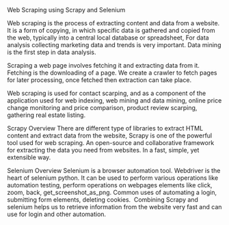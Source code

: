 Web Scraping using Scrapy and Selenium

Web scraping is the process of extracting content and data from a website. It is a form of copying, in which specific data is gathered and copied from the web, typically into a central local database or spreadsheet, For data analysis collecting marketing data and trends is very important. Data mining is the first step in data analysis. 

Scraping a web page involves fetching it and extracting data from it. Fetching is the downloading of a page. We create a crawler to fetch pages for later processing, once fetched then extraction can take place. 

Web scraping is used for contact scarping, and as a component of the application used for web indexing, web mining and data mining, online price change monitoring and price comparison, product review scarping, gathering real estate listing.

Scrapy Overview
There are different type of libraries to extract HTML content and extract data from the website, Scrapy is one of the powerful tool used for web scraping. An open-source and collaborative framework for extracting the data you need from websites. In a fast, simple, yet extensible way. 

Selenium Overview
Selenium is a browser automation tool. Webdriver is the heart of selenium python. It can be used to perform various operations like automation testing, perform operations on webpages elements like click, zoom, back, get_screenshot_as_png. Common uses of automating a login, submitting form elements, deleting cookies. 
Combining Scrapy and selenium helps us to retrieve information from the website very fast and can use for login and other automation.

